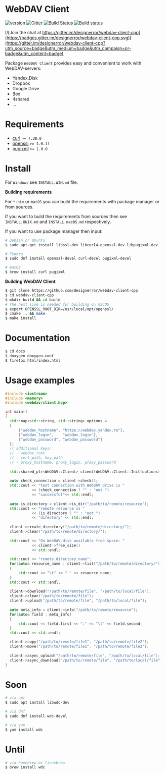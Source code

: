 WebDAV Client
===
[![version](https://img.shields.io/badge/version-1.0.1-brightgreen.svg)](https://github.com/designerror/webdav-client-cpp/releases/tag/v1.0.1)
[![Gitter](https://badges.gitter.im/designerror/webdav-client-cpp.svg)](https://gitter.im/designerror/webdav-client-cpp?utm_source=badge&utm_medium=badge&utm_campaign=pr-badge)
[![Build Status](https://travis-ci.org/designerror/webdav-client-cpp.svg?branch=v0.9.9)](https://travis-ci.org/designerror/webdav-client-cpp)
[![Build status](https://ci.appveyor.com/api/projects/status/l0nwebsyxwcc3lcs?svg=true)](https://ci.appveyor.com/project/designerror/webdav-client-cpp)

[![Join the chat at https://gitter.im/designerror/webdav-client-cpp](https://badges.gitter.im/designerror/webdav-client-cpp.svg)](https://gitter.im/designerror/webdav-client-cpp?utm_source=badge&utm_medium=badge&utm_campaign=pr-badge&utm_content=badge)

Package ```WebDAV Client``` provides easy and convenient to work with WebDAV-servers:

 - Yandex.Disk
 - Dropbox
 - Google Drive
 - Box
 - 4shared
 - ...

Requirements
===

 - [curl](https://github.com/curl/curl) `>= 7.38.0`
 - [openssl](https://github.com/openssl/openssl) `>= 1.0.1f`
 - [pugixml](https://github.com/zeux/pugixml) `>= 1.0.0`

Install
===

For `Windows` see `INSTALL.WIN.md` file.

**Building requirements**

For `*-nix` or `macOS` you can build the requirements with package manager or from sources.

If you want to build the requirements from sources then see `INSTALL.UNIX.md` and `INSTALL.macOS.md` respectively.

If you want to use package manager then input:

```bash
# Debian or Ubuntu
$ sudo apt-get install libssl-dev libcurl4-openssl-dev libpugixml-dev

# Fedora
$ sudo dnf install openssl-devel curl-devel pugixml-devel

# macOS
$ brew install curl pugixml
```

**Building WebDAV Client**

```bash
$ git clone https://github.com/designerror/webdav-client-cpp
$ cd webdav-client-cpp
$ mkdir build && cd build
# The next line is needed for building on macOS
$ export OPENSSL_ROOT_DIR=/usr/local/opt/openssl/
$ cmake .. && make
$ make install
```

Documentation
===

```bash
$ cd docs
$ doxygen doxygen.conf
$ firefox html/index.html
```

Usage examples
===

```c++
#include <iostream>
#include <memory>
#include <webdav/client.hpp>

int main()
{
  std::map<std::string, std::string> options =
  {
      {"webdav_hostname", "https://webdav.yandex.ru"},
      {"webdav_login",    "webdav_login"},
      {"webdav_password", "webdav_password"}
  };
  // additional keys: 
  // - webdav_root
  // - cert_path, key_path
  // - proxy_hostname, proxy_login, proxy_password
            
  std::shared_ptr<WebDAV::Client> client(WebDAV::Client::Init(options));
  
  auto check_connection = client->check();
  std::cout << "test connection with WebDAV drive is " 
            << (check_connection ? "" : "not ")
            << "successful"<< std::endl;
  
  auto is_directory = client->is_dir("/path/to/remote/resource");
  std::cout << "remote resource is " 
            << (is_directory ? "" : "not ") 
            << "directory" << std::endl;
  
  client->create_directory("/path/to/remote/directory/");
  client->clean("/path/to/remote/directory/");
  
  std::cout << "On WebDAV-disk available free space: " 
            << client->free_size() 
            << std::endl;
  
  std::cout << "remote_directory_name";
  for(auto& resource_name : client->list("/path/to/remote/directory/"))
  {
      std::cout << "\t" << "-" << resource_name;
  }
  std::cout << std::endl;
  
  client->download("/path/to/remote/file", "/path/to/local/file");
  client->clean("/path/to/remote/file");
  client->upload("/path/to/remote/file", "/path/to/local/file");
  
  auto meta_info = client->info("/path/to/remote/resource");
  for(auto& field : meta_info)
  {
      std::cout << field.first << ":" << "\t" << field.second;
  }
  std::cout << std::endl;

  client->copy("/path/to/remote/file1", "/path/to/remote/file2");
  client->move("/path/to/remote/file1", "/path/to/remote/file3");
  
  client->async_upload("/path/to/remote/file", "/path/to/local/file");
  client->async_download("/path/to/remote/file", "/path/to/local/file");
}
```

Soon
===
```bash
# via apt
$ sudo apt install libwdc-dev

# via dnf
$ sudo dnf install wdc-devel

# via yum
$ yum install wdc
```

Until
===
```bash
# via homebrew or linuxbrew
$ brew install wdc
```

